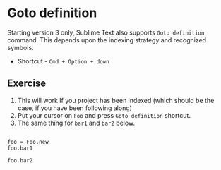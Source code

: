 Goto definition
================

Starting version 3 only, Sublime Text also supports `Goto definition` command.
This depends upon the indexing strategy and recognized symbols.

* Shortcut - `Cmd + Option + down`

Exercise
---------

1. This will work If you project has been indexed (which should be the case, 
   if you have been following along)
2. Put your cursor on `Foo` and press `Goto definition` shortcut.
3. The same thing for `bar1` and `bar2` below.


```

foo = Foo.new
foo.bar1

foo.bar2

```